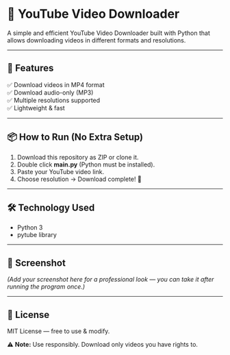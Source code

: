 # 🎥 YouTube Video Downloader

A simple and efficient YouTube Video Downloader built with Python that allows downloading videos in different formats and resolutions.

---

## 🚀 Features
✅ Download videos in MP4 format  
✅ Download audio-only (MP3)  
✅ Multiple resolutions supported  
✅ Lightweight & fast  

---

## 📦 How to Run (No Extra Setup)
1. Download this repository as ZIP or clone it.  
2. Double click **main.py** (Python must be installed).  
3. Paste your YouTube video link.  
4. Choose resolution → Download complete! 🎉  

---

## 🛠️ Technology Used
- Python 3  
- pytube library  

---

## 📸 Screenshot
*(Add your screenshot here for a professional look — you can take it after running the program once.)*  

---

## 📜 License
MIT License — free to use & modify.  

⚠️ **Note:** Use responsibly. Download only videos you have rights to.

